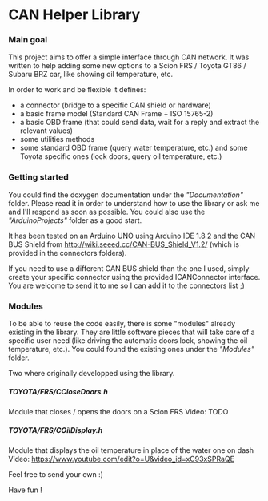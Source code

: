 # CAN Helper Library

### Main goal
This project aims to offer a simple interface through CAN network.
It was written to help adding some new options to a Scion FRS / Toyota GT86 / Subaru BRZ car, like showing oil temperature, etc.

In order to work and be flexible it defines:
- a connector (bridge to a specific CAN shield or hardware)
- a basic frame model (Standard CAN Frame + ISO 15765-2)
- a basic OBD frame (that could send data, wait for a reply and extract the relevant values)
- some utilities methods
- some standard OBD frame (query water temperature, etc.) and some Toyota specific ones (lock doors, query oil temperature, etc.)

### Getting started
You could find the doxygen documentation under the _"Documentation"_ folder.
Please read it in order to understand how to use the library or ask me and I'll respond as soon as possible.
You could also use the _"ArduinoProjects"_ folder as a good start.

It has been tested on an Arduino UNO using Arduino IDE 1.8.2 and the CAN BUS Shield from http://wiki.seeed.cc/CAN-BUS_Shield_V1.2/ (which is provided in the connectors folders).

If you need to use a different CAN BUS shield than the one I used, simply create your specific connector using the provided ICANConnector interface.
You are welcome to send it to me so I can add it to the connectors list ;)

### Modules
To be able to reuse the code easily, there is some "modules" already existing in the library. 
They are little software pieces that will take care of a specific user need (like driving the automatic doors lock, showing the oil temperature, etc.).
You could found the existing ones under the _"Modules"_ folder.

Two where originally developped using the library.
##### TOYOTA/FRS/CCloseDoors.h
Module that closes / opens the doors on a Scion FRS 
Video: TODO
##### TOYOTA/FRS/COilDisplay.h
Module that displays the oil temperature in place of the water one on dash
Video: https://www.youtube.com/edit?o=U&video_id=xC93xSPRaQE

Feel free to send your own :)

Have fun !